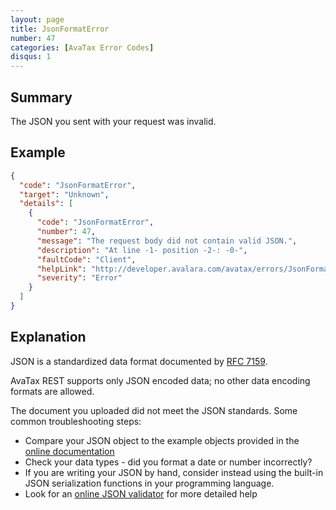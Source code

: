 ```yaml
---
layout: page
title: JsonFormatError
number: 47
categories: [AvaTax Error Codes]
disqus: 1
---
```


## Summary

The JSON you sent with your request was invalid.

## Example

```json
{
  "code": "JsonFormatError",
  "target": "Unknown",
  "details": [
    {
      "code": "JsonFormatError",
      "number": 47,
      "message": "The request body did not contain valid JSON.",
      "description": "At line -1- position -2-: -0-",
      "faultCode": "Client",
      "helpLink": "http://developer.avalara.com/avatax/errors/JsonFormatError",
      "severity": "Error"
    }
  ]
}
```

## Explanation

JSON is a standardized data format documented by <a href="https://tools.ietf.org/html/rfc7159">RFC 7159</a>.

AvaTax REST supports only JSON encoded data; no other data encoding formats are allowed.

The document you uploaded did not meet the JSON standards.  Some common troubleshooting steps:

<ul class="normal">
	<li>Compare your JSON object to the example objects provided in the <a href="https://developer.avalara.com/api-reference/avatax/rest/v2/">online documentation</a></li>
	<li>Check your data types - did you format a date or number incorrectly?</li>
	<li>If you are writing your JSON by hand, consider instead using the built-in JSON serialization functions in your programming language.</li>
	<li>Look for an <a href="https://www.google.com/search?q=json+validator">online JSON validator</a> for more detailed help</li>
</ul>
